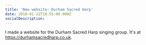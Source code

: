 ```yaml
---
title: 'New website: Durham Sacred Harp'
date: 2018-01-22T18:55:00.000Z
socialDescription:
---
```

I made a website for the Durham Sacred Harp singing group. It's at <https://durhamsacredharp.co.uk>.
